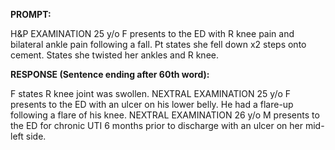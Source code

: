 **PROMPT:**

H&P EXAMINATION 25 y/o F presents to the ED with R knee pain and bilateral ankle pain following a fall. Pt states she fell down x2 steps onto cement. States she twisted her ankles and R knee.

**RESPONSE (Sentence ending after 60th word):**

F states R knee joint was swollen. NEXTRAL EXAMINATION 25 y/o F presents to the ED with an ulcer on his lower belly. He had a flare-up following a flare of his knee. NEXTRAL EXAMINATION 26 y/o M presents to the ED for chronic UTI 6 months prior to discharge with an ulcer on her mid-left side. 